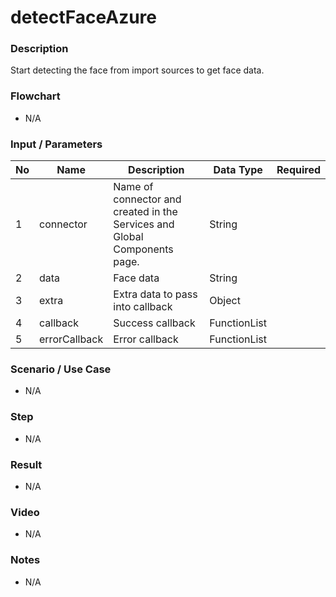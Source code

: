 # detectFaceAzure

### Description

Start detecting the face from import sources to get face data.

### Flowchart

- N/A

<!--![Flowchart](componentValue-flowchart.png?raw=true)-->

### Input / Parameters

| No | Name | Description | Data Type | Required |
| ------ | ------ | ------ |------ | ------ |
| 1 | connector | Name of connector and created in the Services and Global Components page. | String |   |
| 2 | data | Face data | String |  | 
| 3 | extra | Extra data to pass into callback | Object |  | 
| 4 | callback | Success callback | FunctionList |  | 
| 5 | errorCallback | Error callback | FunctionList |  | 

### Scenario / Use Case

- N/A

### Step

- N/A

### Result

- N/A

### Video

- N/A

### Notes

- N/A